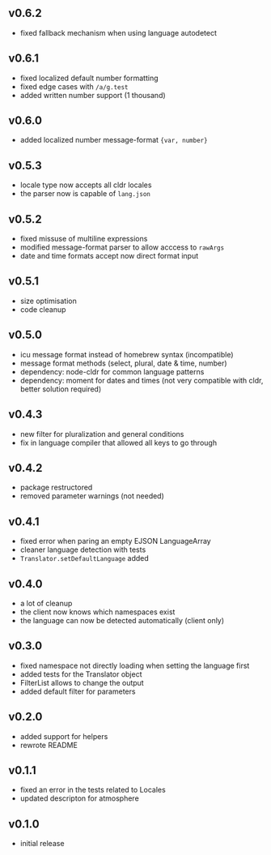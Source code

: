 ## v0.6.2
- fixed fallback mechanism when using language autodetect

## v0.6.1
- fixed localized default number formatting
- fixed edge cases with `/a/g.test`
- added written number support (1 thousand)

## v0.6.0
- added localized number message-format `{var, number}`

## v0.5.3
- locale type now accepts all cldr locales
- the parser now is capable of `lang.json`

## v0.5.2
- fixed missuse of multiline expressions
- modified message-format parser to allow acccess to `rawArgs`
- date and time formats accept now direct format input

## v0.5.1
- size optimisation
- code cleanup

## v0.5.0
- icu message format instead of homebrew syntax (incompatible)
- message format methods (select, plural, date & time, number)
- dependency: node-cldr for common language patterns
- dependency: moment for dates and times (not very compatible with cldr, better solution required)

## v0.4.3
- new filter for pluralization and general conditions
- fix in language compiler that allowed all keys to go through

## v0.4.2
- package restructored
- removed parameter warnings (not needed)

## v0.4.1
- fixed error when paring an empty EJSON LanguageArray
- cleaner language detection with tests
- `Translator.setDefaultLanguage` added

## v0.4.0
- a lot of cleanup
- the client now knows which namespaces exist
- the language can now be detected automatically (client only)

## v0.3.0
- fixed namespace not directly loading when setting the language first
- added tests for the Translator object
- FilterList allows to change the output
- added default filter for parameters

## v0.2.0
- added support for helpers
- rewrote README

## v0.1.1
- fixed an error in the tests related to Locales
- updated descripton for atmosphere

## v0.1.0
- initial release

